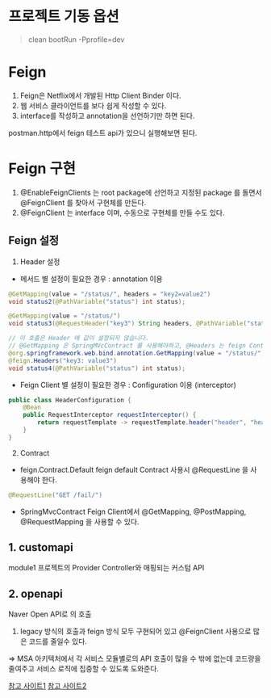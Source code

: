 # 프로젝트 기동 옵션
> clean bootRun -Pprofile=dev

# Feign
1. Feign은 Netflix에서 개발된 Http Client Binder 이다.
2. 웹 서비스 클라이언트를 보다 쉽게 작성할 수 있다.
3. interface를 작성하고 annotation을 선언하기만 하면 된다.

postman.http에서 feign 테스트 api가 있으니 실행해보면 된다.

# Feign 구현
1. @EnableFeignClients 는 root package에 선언하고 지정된 package 를 돌면서 @FeignClient 를 찾아서 구현체를 만든다.
2. @FeignClient 는 interface 이며, 수동으로 구현체를 만들 수도 있다.

## Feign 설정
1. Header 설정
- 메서드 별 설정이 필요한 경우 : annotation 이용
~~~java
@GetMapping(value = "/status/", headers = "key2=value2")
void status2(@PathVariable("status") int status);

@GetMapping(value = "/status/")
void status3(@RequestHeader("key3") String headers, @PathVariable("status") int status);

// 이 호출은 Header 에 값이 설정되지 않습니다.
// @GetMapping 은 SpringMVcContract 를 사용해야하고, @Headers 는 feign Contract 를 사용해야 합니다.
@org.springframework.web.bind.annotation.GetMapping(value = "/status/")
@feign.Headers("key3: value3")
void status4(@PathVariable("status") int status);
~~~

- Feign Client 별 설정이 필요한 경우 : Configuration 이용 (interceptor)
~~~java
public class HeaderConfiguration {
    @Bean
    public RequestInterceptor requestInterceptor() {
        return requestTemplate -> requestTemplate.header("header", "header1", "header2");
    }
}
~~~

2. Contract
- feign.Contract.Default
feign default Contract 사용시 @RequestLine 을 사용해야 한다.
~~~java 
@RequestLine("GET /fail/") 
~~~

- SpringMvcContract
Feign Client에서 @GetMapping, @PostMapping, @RequestMapping 을 사용할 수 있다.
 

## 1. customapi
module1 프로젝트의 Provider Controller와 매핑되는 커스텀 API

## 2. openapi
Naver Open API로 의 호출
1. legacy 방식의 호출과 feign 방식 모두 구현되어 있고 @FeignClient 사용으로 많은 코드를 줄일수 있다.

=> MSA 아키텍처에서 각 서비스 모듈별로의 API 호출이 많을 수 밖에 없는데 코드량을 줄여주고 서비스 로직에 집중할 수 있도록 도와준다. 

[참고 사이트1](https://cloud.spring.io/spring-cloud-netflix/multi/multi_spring-cloud-feign.html)
[참고 사이트2](https://techblog.woowahan.com/2630/)
